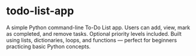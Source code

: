 # todo-list-app
A simple Python command-line To-Do List app. Users can add, view, mark as completed, and remove tasks. Optional priority levels included. Built using lists, dictionaries, loops, and functions — perfect for beginners practicing basic Python concepts.
